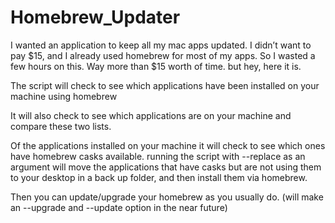 # Homebrew_Updater
I wanted an application to keep all my mac apps updated. I didn’t want to pay $15, and I already used homebrew for most of my apps.  So I wasted a few hours on this. Way more than $15 worth of time. but hey, here it is. 

The script will check to see which applications have been installed on your machine using homebrew

It will also check to see which applications are on your machine and compare these two lists. 

Of the applications installed on your machine it will check to see which ones have homebrew casks available.  running the script with --replace as an argument will move the applications that have casks but are not using them to your desktop in a back up folder, and then install them via homebrew.  

Then you can update/upgrade your homebrew as you usually do. (will make an --upgrade and --update option in the near future)
